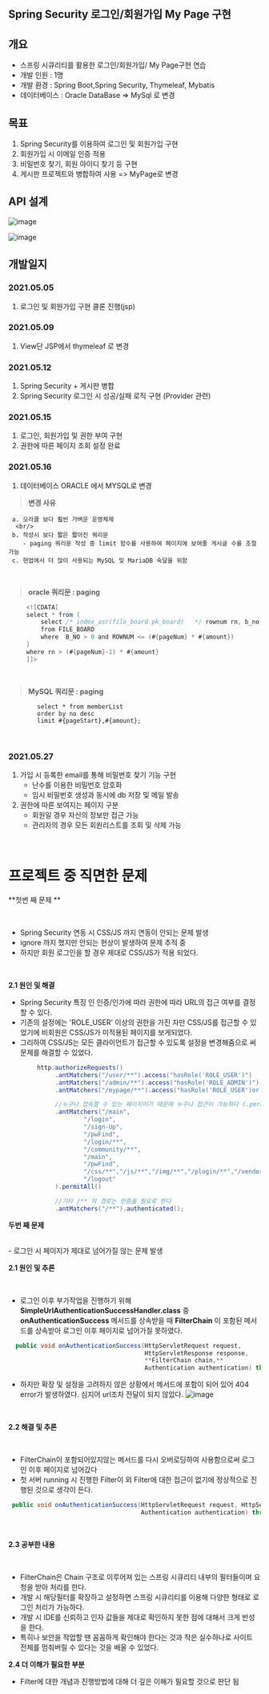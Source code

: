 ## Spring Security 로그인/회원가입 My Page 구현


## 개요

 * 스프링 시큐리티를 활용한 로그인/회원가입/ My Page구현 연습
 * 개발 인원 : 1명
 * 개발 환경 : Spring Boot,Spring Security, Thymeleaf, Mybatis
 * 데이터베이스 : Oracle DataBase => MySql 로 변경 


## 목표

 1. Spring Security를 이용하여 로그인 및 회원가입 구현
 2. 회원가입 시 이메일 인증 적용
 3. 비밀번호 찾기, 회원 아이디 찾기 등 구현
 4. 게시판 프로젝트와 병합하여 사용 => MyPage로 변경

## API 설계
![image](https://user-images.githubusercontent.com/63430211/118133138-6e357780-b43b-11eb-824d-c6fbae9b2f7a.png)
 
![image](https://user-images.githubusercontent.com/63430211/118133172-77bedf80-b43b-11eb-8148-942e9af170cb.png)

## 개발일지


### 2021.05.05
 1. 로그인 및 회원가입 구현 클론 진행(jsp)

### 2021.05.09
 1. View단 JSP에서 thymeleaf 로 변경

### 2021.05.12
 1. Spring Security + 게시판 병합
 2. Spring Security 로그인 시 성공/실패 로직 구현 (Provider 관련)

### 2021.05.15
 1. 로그인, 회원가입 및 권한 부여 구현
 2. 권한에 따른 페이지 조회 설정 완료


### 2021.05.16
 1. 데이터베이스 ORACLE 에서 MYSQL로 변경
    
> **변경 사유**
    
     a. 오라클 보다 훨씬 가벼운 운영체제
      <br/>
     b. 작성시 보다 짧은 짧아진 쿼리문
        - paging 쿼리문 작성 중 limit 함수를 사용하여 페이지에 보여줄 게시글 수를 조절 가능
     c. 현업에서 더 많이 사용되는 MySQL 및 MariaDB 숙달을 위함


<br/>

> **oracle 쿼리문 : paging**


 ```java
      <![CDATA[ 
      select * from (
          select /* index_asr(file_board pk_board)   */ rownum rn, b_no, title, WRITER, reg_date
          from FILE_BOARD
          where  B_NO > 0 and ROWNUM <= (#{pageNum} * #{amount})
      )
      where rn > (#{pageNum}-1) * #{amount}
      ]]>     
```

 <br/>
  
> **MySQL 쿼리문 : paging**

     
```jave         
        select * from memberList
        order by no desc
        limit #{pageStart},#{amount};
```

 <br/>
     
     

 
### 2021.05.27
 1. 가입 시 등록한 email를 통해 비밀번호 찾기 기능 구현
    * 난수를 이용한 비밀번호 암호화
    * 임시 비밀번호 생성과 동시에 db 저장 및 메일 발송  
 2. 권한에 따른 보여지는 페이지 구분
    * 회원일 경우 자신의 정보만 접근 가능
    * 관리자의 경우 모든 회원리스트를 조회 및 삭제 가능

<br/>
  
# 프로젝트 중 직면한 문제
  
  
 **첫번 째 문제 **
 
 
 <br/>
 
   - Spring Security 연동 시 CSS/JS 까지 연동이 안되는 문제 발생
   - ignore 까지 했지만 안되는 현상이 발생하여 문제 추적 중
   - 하지만 회원 로그인을 할 경우 제대로 CSS/JS가 적용 되었다.


<br/>

 **2.1 원인 및 해결**
 
   - Spring Security 특징 인 인증/인가에 따라 권한에 따라 URL의 접근 여부를 결정할 수 있다. 
   - 기존의 설정에는 'ROLE_USER' 이상의 권한을 가진 자만 CSS/JS를 접근할 수 있었기에 비회원은 CSS/JS가 미적용된 페이지를 보게되었다.
   - 그리하여 CSS/JS는 모든 클라이언트가 접근할 수 있도록 설정을 변경해줌으로 써 문제를 해결할 수 있었다.
   
   ```java
           http.authorizeRequests()
                .antMatchers("/user/**").access("hasRole('ROLE_USER')")
                .antMatchers("/admin/**").access("hasRole('ROLE_ADMIN')")
                .antMatchers("/mypage/**").access("hasRole('ROLE_USER')or hasRole('ROLE_ADMIN')")

                //누구나 접속할 수 있는 페이지이기 때문에 누구나 접근이 가능하다 (.permitAll())
                .antMatchers("/main",
                        "/login",
                        "/sign-Up",
                        "/pwFind",
                        "/login/**",
                        "/community/**",
                        "/main",
                        "/pwFind",
                        "/css/**","/js/**","/img/**","/plugin/**","/vendor/**",** // CSS/JS 같은 정적인 데이터는 누구나 접근할 수 있도록 설정 변경
                        "/logout"
                ).permitAll()

                //기타 /** 의 경로는 인증을 필요로 한다
                .antMatchers("/**").authenticated();
   
   ```


 **두번 째 문제**
 
 
 <br/>
   - 로그인 시 페이지가 제대로 넘어가질 않는 문제 발생

 **2.1 원인 및 추론**
 
 <br/>
 
   - 로그인 이후 부가작업을 진행하기 위해 **SimpleUrlAuthenticationSuccessHandler.class** 중 **onAuthenticationSuccess** 메서드를 상속받을 때 **FilterChain** 이 포함된 메서드를 상속받아 로그인 이후 페이지로 넘어가질 못하였다. 
   
  ```java      @Override
    public void onAuthenticationSuccess(HttpServletRequest request,
                                        HttpServletResponse response,
                                        **FilterChain chain,**
                                        Authentication authentication) throws IOException, ServletException { 
  ```
  
  
   - 하지만 확장 및 설정을 고려하지 않은 상황에서 메서드에 포함이 되어 있어 404 error가 발생하였다. 심지어 url조차 전달이 되지 않았다.
   ![image](https://user-images.githubusercontent.com/63430211/118206624-da48c780-b49d-11eb-9757-363af28b323c.png)
  
  <br/>
  
  
  **2.2 해결 및 추론**  
  
  
  <br/>
  
  
   - FilterChain이 포함되어있지않는 메서드를 다시 오버로딩하여 사용함으로써 로그인 이후 페이지로 넘어갔다
   - 첫 서버 running 시 진행한 Filter이 외 Filter에 대한 접근이 없기에 정상적으로 진행된 것으로 생각이 든다. 
   
   ```java   @Override
    public void onAuthenticationSuccess(HttpServletRequest request, HttpServletResponse response,
                                        Authentication authentication) throws IOException, ServletException { 
  ```
 <br/>
 
 
 **2.3 공부한 내용**  
  
 <br/>
 
 
  - FilterChain은 Chain 구조로 이루어져 있는 스프링 시큐리티 내부의 필터들이며 요청을 받아 처리를 한다. 
  - 개발 시 해당필터를 확장하고 설정하면 스프링 시큐리티를 이용해 다양한 형태로 로그인 처리가 가능하다. 
  - 개발 시 IDE를 신뢰하고 인자 값들을 제대로 확인하지 못한 점에 대해서 크게 반성을 한다. 
  - 특히나 보안을 작업할 땐 꼼꼼하게 확인해야 한다는 것과 작은 실수하나로 사이트 전체를 멈춰버릴 수 있다는 것을 배울 수 있었다. 

**2.4 더 이해가 필요한 부분**
  - Filter에 대한 개념과 진행방법에 대해 더 깊은 이해가 필요할 것으로 판단 됨
  
